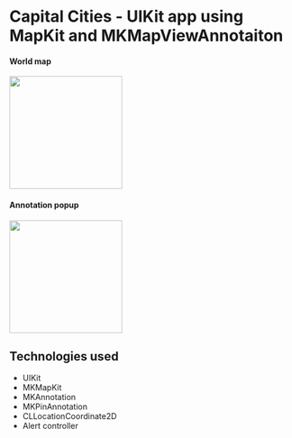 <h1>Capital Cities - UIKit app using MapKit and MKMapViewAnnotaiton</h1>

<div>
  <h4>World map</h4>
  <img src="https://user-images.githubusercontent.com/46940455/122196986-09d16200-ce98-11eb-9ed8-a4f9dc73d8fe.png" width="200">
  
  <h4>Annotation popup</h4>
  <img src="https://user-images.githubusercontent.com/46940455/122197004-0f2eac80-ce98-11eb-8269-02052d20204c.png" width="200">
  
  <h2>Technologies used</h2>
  <ul>
    <li>UIKit</li>
    <li>MKMapKit</li>
    <li>MKAnnotation</li>
    <li>MKPinAnnotation</li>
    <li>CLLocationCoordinate2D</li>
    <li>Alert controller</li>
  </ul>
</div>
